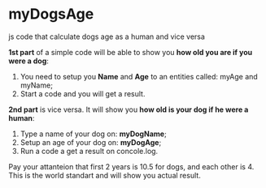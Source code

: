 # myDogsAge
js code that calculate dogs age as a human and vice versa


**1st part** of a simple code will be able to show you **how old you are if you were a dog**:

  1. You need to setup you **Name** and **Age** to an entities called: myAge and myName;
  2. Start a code and you will get a result.


**2nd part** is vice versa. It will show you **how old is your dog if he were a human**:

  1. Type a name of your dog on: **myDogName**;
  2. Setup an age of your dog on: **myDogAge**;
  3. Run a code a get a result on concole.log.
 
Pay your attanteion that first 2 years is 10.5 for dogs, and each other is 4. This is the world standart and will show you actual result.
